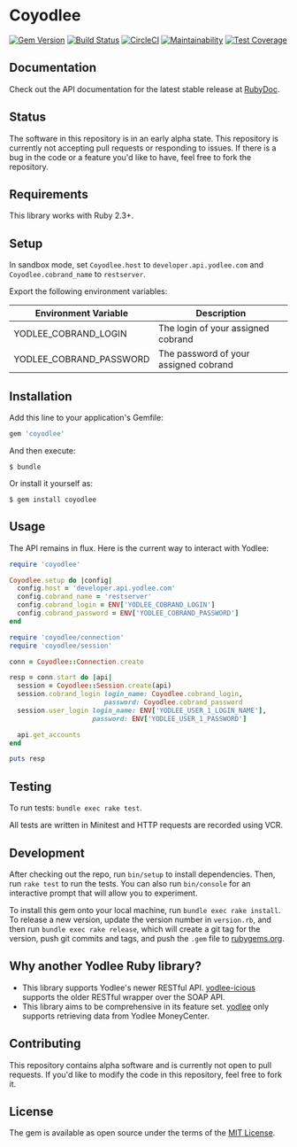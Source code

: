 # Coyodlee
[![Gem Version](https://badge.fury.io/rb/coyodlee.svg)](https://badge.fury.io/rb/coyodlee)
[![Build Status](https://travis-ci.org/pennymac/coyodlee.svg?branch=master)](https://travis-ci.org/pennymac/coyodlee)
[![CircleCI](https://circleci.com/gh/daibaio/coyodlee/tree/master.svg?style=svg)](https://circleci.com/gh/daibaio/coyodlee/tree/master)
[![Maintainability](https://api.codeclimate.com/v1/badges/f36b069069540b196fbd/maintainability)](https://codeclimate.com/github/pennymac/coyodlee/maintainability)
[![Test Coverage](https://api.codeclimate.com/v1/badges/f36b069069540b196fbd/test_coverage)](https://codeclimate.com/github/pennymac/coyodlee/test_coverage)

## Documentation

Check out the API documentation for the latest stable release at [RubyDoc](https://www.rubydoc.info/gems/coyodlee/0.2.3).

## Status

The software in this repository is in an early alpha state. This repository is currently not accepting pull requests or responding to issues. If there is a bug in the code or a feature you'd like to have, feel free to fork the repository.

## Requirements

This library works with Ruby 2.3+.

## Setup

In sandbox mode, set ```Coyodlee.host``` to ```developer.api.yodlee.com``` and `Coyodlee.cobrand_name` to `restserver`.

Export the following environment variables:

| Environment Variable      | Description                           |
|---------------------------|---------------------------------------|
| YODLEE\_COBRAND\_LOGIN    | The login of your assigned cobrand    |
| YODLEE\_COBRAND\_PASSWORD | The password of your assigned cobrand |

## Installation

Add this line to your application's Gemfile:

```ruby
gem 'coyodlee'
```

And then execute:

    $ bundle

Or install it yourself as:

    $ gem install coyodlee

## Usage

The API remains in flux. Here is the current way to interact with Yodlee:

``` ruby
require 'coyodlee'

Coyodlee.setup do |config|
  config.host = 'developer.api.yodlee.com'
  config.cobrand_name = 'restserver'
  config.cobrand_login = ENV['YODLEE_COBRAND_LOGIN']
  config.cobrand_password = ENV['YODLEE_COBRAND_PASSWORD']
end

require 'coyodlee/connection'
require 'coyodlee/session'

conn = Coyodlee::Connection.create

resp = conn.start do |api|
  session = Coyodlee::Session.create(api)
  session.cobrand_login login_name: Coyodlee.cobrand_login,
                        password: Coyodlee.cobrand_password
  session.user_login login_name: ENV['YODLEE_USER_1_LOGIN_NAME'],
                     password: ENV['YODLEE_USER_1_PASSWORD']

  api.get_accounts
end

puts resp
```

## Testing

To run tests: ```bundle exec rake test```.

All tests are written in Minitest and HTTP requests are recorded using VCR.

## Development

After checking out the repo, run `bin/setup` to install dependencies. Then, run `rake test` to run the tests. You can also run `bin/console` for an interactive prompt that will allow you to experiment.

To install this gem onto your local machine, run `bundle exec rake install`. To release a new version, update the version number in `version.rb`, and then run `bundle exec rake release`, which will create a git tag for the version, push git commits and tags, and push the `.gem` file to [rubygems.org](https://rubygems.org).

## Why another Yodlee Ruby library?

* This library supports Yodlee's newer RESTful API. [yodlee-icious](https://github.com/liftforward/yodlee-icious) supports the older RESTful wrapper over the SOAP API.
* This library aims to be comprehensive in its feature set. [yodlee](https://github.com/aasmith/yodlee) only supports retrieving data from Yodlee MoneyCenter.

## Contributing

This repository contains alpha software and is currently not open to pull requests. If you'd like to modify the code in this repository, feel free to fork it.

## License

The gem is available as open source under the terms of the [MIT License](http://opensource.org/licenses/MIT).

